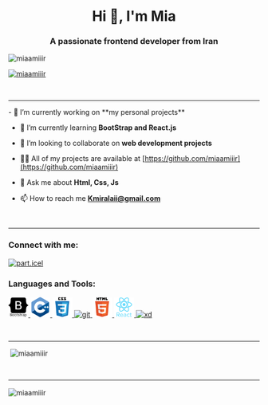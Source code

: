 <h1 align="center">Hi 👋, I'm Mia</h1>
<h3 align="center">A passionate frontend developer from Iran</h3>

<p align="left"> <img src="https://komarev.com/ghpvc/?username=miaamiiir&label=Profile%20views&color=0e75b6&style=flat" alt="miaamiiir" /> </p>

<p align="left"> <a href="https://github.com/ryo-ma/github-profile-trophy"><img src="https://github-profile-trophy.vercel.app/?username=miaamiiir" alt="miaamiiir" /></a> </p>
<br><hr>
- 🔭 I’m currently working on **my personal projects**

- 🌱 I’m currently learning **BootStrap and React.js**

- 👯 I’m looking to collaborate on **web development projects**

- 👨‍💻 All of my projects are available at [https://github.com/miaamiiir](https://github.com/miaamiiir)

- 💬 Ask me about **Html, Css, Js**

- 📫 How to reach me **Kmiralaii@gmail.com**

<br><hr>
<h3 align="left">Connect with me:</h3>
<p align="left">
<a href="https://instagram.com/part.icel" target="blank"><img align="center" src="https://raw.githubusercontent.com/rahuldkjain/github-profile-readme-generator/master/src/images/icons/Social/instagram.svg" alt="part.icel" height="30" width="40" /></a>
</p>

<h3 align="left">Languages and Tools:</h3>
<p align="left"> <a href="https://getbootstrap.com" target="_blank" rel="noreferrer"> <img src="https://raw.githubusercontent.com/devicons/devicon/master/icons/bootstrap/bootstrap-plain-wordmark.svg" alt="bootstrap" width="40" height="40"/> </a> <a href="https://www.w3schools.com/cpp/" target="_blank" rel="noreferrer"> <img src="https://raw.githubusercontent.com/devicons/devicon/master/icons/cplusplus/cplusplus-original.svg" alt="cplusplus" width="40" height="40"/> </a> <a href="https://www.w3schools.com/css/" target="_blank" rel="noreferrer"> <img src="https://raw.githubusercontent.com/devicons/devicon/master/icons/css3/css3-original-wordmark.svg" alt="css3" width="40" height="40"/> </a> <a href="https://git-scm.com/" target="_blank" rel="noreferrer"> <img src="https://www.vectorlogo.zone/logos/git-scm/git-scm-icon.svg" alt="git" width="40" height="40"/> </a> <a href="https://www.w3.org/html/" target="_blank" rel="noreferrer"> <img src="https://raw.githubusercontent.com/devicons/devicon/master/icons/html5/html5-original-wordmark.svg" alt="html5" width="40" height="40"/> </a> <a href="https://reactjs.org/" target="_blank" rel="noreferrer"> <img src="https://raw.githubusercontent.com/devicons/devicon/master/icons/react/react-original-wordmark.svg" alt="react" width="40" height="40"/> </a> <a href="https://www.adobe.com/products/xd.html" target="_blank" rel="noreferrer"> <img src="https://cdn.worldvectorlogo.com/logos/adobe-xd.svg" alt="xd" width="40" height="40"/> </a> </p>
<br><hr>


<p>&nbsp;<img align="center" src="https://github-readme-stats.vercel.app/api?username=miaamiiir&show_icons=true&locale=en" alt="miaamiiir" /></p>
<br><hr>
<p><img align="center" src="https://github-readme-streak-stats.herokuapp.com/?user=miaamiiir&" alt="miaamiiir" /></p>
